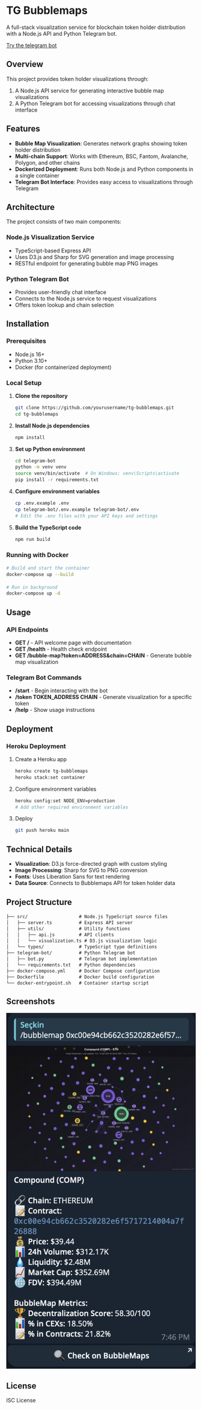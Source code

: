 # TG Bubblemaps

A full-stack visualization service for blockchain token holder distribution with a Node.js API and Python Telegram bot.

[Try the telegram bot](t.me/BubbleMapsTest_bot)

## Overview

This project provides token holder visualizations through:
1. A Node.js API service for generating interactive bubble map visualizations
2. A Python Telegram bot for accessing visualizations through chat interface

## Features

- **Bubble Map Visualization**: Generates network graphs showing token holder distribution
- **Multi-chain Support**: Works with Ethereum, BSC, Fantom, Avalanche, Polygon, and other chains
- **Dockerized Deployment**: Runs both Node.js and Python components in a single container
- **Telegram Bot Interface**: Provides easy access to visualizations through Telegram

## Architecture

The project consists of two main components:

### Node.js Visualization Service
- TypeScript-based Express API
- Uses D3.js and Sharp for SVG generation and image processing
- RESTful endpoint for generating bubble map PNG images

### Python Telegram Bot
- Provides user-friendly chat interface
- Connects to the Node.js service to request visualizations
- Offers token lookup and chain selection

## Installation

### Prerequisites
- Node.js 16+
- Python 3.10+
- Docker (for containerized deployment)

### Local Setup

1. **Clone the repository**
   ```bash
   git clone https://github.com/yourusername/tg-bubblemaps.git
   cd tg-bubblemaps
   ```

2. **Install Node.js dependencies**
   ```bash
   npm install
   ```

3. **Set up Python environment**
   ```bash
   cd telegram-bot
   python -m venv venv
   source venv/bin/activate  # On Windows: venv\Scripts\activate
   pip install -r requirements.txt
   ```

4. **Configure environment variables**
   ```bash
   cp .env.example .env
   cp telegram-bot/.env.example telegram-bot/.env
   # Edit the .env files with your API keys and settings
   ```

5. **Build the TypeScript code**
   ```bash
   npm run build
   ```

### Running with Docker

```bash
# Build and start the container
docker-compose up --build

# Run in background
docker-compose up -d
```

## Usage

### API Endpoints

- **GET /** - API welcome page with documentation
- **GET /health** - Health check endpoint
- **GET /bubble-map?token=ADDRESS&chain=CHAIN** - Generate bubble map visualization

### Telegram Bot Commands

- **/start** - Begin interacting with the bot
- **/token TOKEN_ADDRESS CHAIN** - Generate visualization for a specific token
- **/help** - Show usage instructions

## Deployment

### Heroku Deployment

1. Create a Heroku app
   ```bash
   heroku create tg-bubblemaps
   heroku stack:set container
   ```

2. Configure environment variables
   ```bash
   heroku config:set NODE_ENV=production
   # Add other required environment variables
   ```

3. Deploy
   ```bash
   git push heroku main
   ```

## Technical Details

- **Visualization**: D3.js force-directed graph with custom styling
- **Image Processing**: Sharp for SVG to PNG conversion
- **Fonts**: Uses Liberation Sans for text rendering
- **Data Source**: Connects to Bubblemaps API for token holder data

## Project Structure

```
├── src/                   # Node.js TypeScript source files
│   ├── server.ts          # Express API server
│   ├── utils/             # Utility functions
│   │   ├── api.js         # API clients
│   │   └── visualization.ts # D3.js visualization logic
│   └── types/             # TypeScript type definitions
├── telegram-bot/          # Python Telegram bot 
│   ├── bot.py             # Telegram bot implementation
│   └── requirements.txt   # Python dependencies
├── docker-compose.yml     # Docker Compose configuration
├── Dockerfile             # Docker build configuration
└── docker-entrypoint.sh   # Container startup script
```
## Screenshots
![Bubble Map Visualization](images/sample-message.png)
## License

ISC License 
